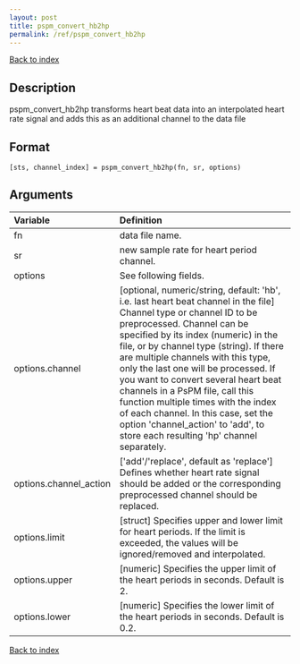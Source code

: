 ```yaml
---
layout: post
title: pspm_convert_hb2hp
permalink: /ref/pspm_convert_hb2hp
---
```

 
[Back to index](/PsPM/ref/)

## Description

pspm_convert_hb2hp transforms heart beat data into an interpolated heart rate signal and adds this as an additional channel to the data file


## Format

`[sts, channel_index] = pspm_convert_hb2hp(fn, sr, options)`


## Arguments

| Variable | Definition |
|:--|:--|
| fn | data file name. |
| sr | new sample rate for heart period channel. |
| options | See following fields. |
| options.channel | [optional, numeric/string, default: 'hb', i.e. last heart beat channel in the file] Channel type or channel ID to be preprocessed. Channel can be specified by its index (numeric) in the file, or by channel type (string). If there are multiple channels with this type, only the last one will be processed. If you want to convert several heart beat channels in a PsPM file, call this function multiple times with the index of each channel. In this case, set the option 'channel_action' to 'add', to store each resulting 'hp' channel separately. |
| options.channel_action | ['add'/'replace', default as 'replace'] Defines whether heart rate signal should be added or the corresponding preprocessed channel should be replaced. |
| options.limit | [struct] Specifies upper and lower limit for heart periods. If the limit is exceeded, the values will be ignored/removed and interpolated. |
| options.upper | [numeric] Specifies the upper limit of the heart periods in seconds. Default is 2. |
| options.lower | [numeric] Specifies the lower limit of the heart periods in seconds. Default is 0.2. |


[Back to index](/PsPM/ref/)
